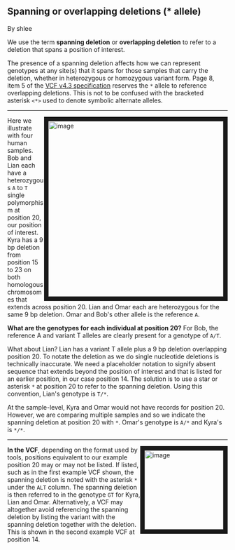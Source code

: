 ## Spanning or overlapping deletions (* allele)

By shlee

<p>We use the term <strong>spanning deletion</strong> or <strong>overlapping deletion</strong> to refer to a deletion that spans a position of interest.</p>

<p>The presence of a spanning deletion affects how we can represent genotypes at any site(s) that it spans for those samples that carry the deletion, whether in heterozygous or homozygous variant form. Page 8, item 5 of the <a rel="nofollow" href="https://samtools.github.io/hts-specs/VCFv4.3.pdf">VCF v4.3 specification</a> reserves the <code class="code codeInline" spellcheck="false">*</code> allele to reference overlapping deletions. This is not to be confused with the bracketed asterisk <code class="code codeInline" spellcheck="false">&lt;*&gt;</code> used to denote symbolic alternate alleles.</p>

<hr></hr><p><img src="https://us.v-cdn.net/5019796/uploads/FileUpload/3e/6389220c22db2a69857811121c3dd1.png" width="400" border="10" alt="image" style="float: right;" class="embedImage-img importedEmbed-img"></img></p>

<p>Here we illustrate with four human samples. Bob and Lian each have a heterozygous <code class="code codeInline" spellcheck="false">A</code> to <code class="code codeInline" spellcheck="false">T</code> single polymorphism at position 20, our position of interest. Kyra has a 9 bp deletion from position 15 to 23 on both homologous chromosomes that extends across position 20. Lian and Omar each are heterozygous for the same 9 bp deletion. Omar and Bob's other allele is the reference <code class="code codeInline" spellcheck="false">A</code>.</p>

<p><strong>What are the genotypes for each individual at position 20?</strong> For Bob, the reference A and variant T alleles are clearly present for a genotype of <code class="code codeInline" spellcheck="false">A/T</code>.</p>

<p>What about Lian? Lian has a variant T allele plus a 9 bp deletion overlapping position 20. To notate the deletion as we do single nucleotide deletions is technically inaccurate. We need a placeholder notation to signify absent sequence that extends beyond the position of interest and that is listed for an earlier position, in our case position 14. The solution is to use a star or asterisk <code class="code codeInline" spellcheck="false">*</code> at position 20 to refer to the spanning deletion. Using this convention, Lian's genotype is <code class="code codeInline" spellcheck="false">T/*</code>.</p>

<p>At the sample-level, Kyra and Omar would not have records for position 20. However, we are comparing multiple samples and so we indicate the spanning deletion at position 20 with <code class="code codeInline" spellcheck="false">*</code>. Omar's genotype is <code class="code codeInline" spellcheck="false">A/*</code> and Kyra's is <code class="code codeInline" spellcheck="false">*/*</code>.</p>

<hr></hr><p><img src="https://us.v-cdn.net/5019796/uploads/FileUpload/f6/72037063701d84343ea6469fe64d2e.png" height="180" border="10" alt="image" style="float: right;" class="embedImage-img importedEmbed-img"></img></p>

<p><strong>In the VCF</strong>, depending on the format used by tools, positions equivalent to our example position 20 may or may not be listed. If listed, such as in the first example VCF shown, the spanning deletion is noted with the asterisk <code class="code codeInline" spellcheck="false">*</code> under the <code class="code codeInline" spellcheck="false">ALT</code> column. The spanning deletion is then referred to in the genotype <code class="code codeInline" spellcheck="false">GT</code> for Kyra, Lian and Omar. Alternatively, a VCF may altogether avoid referencing the spanning deletion by listing the variant with the spanning deletion together with the deletion. This is shown in the second example VCF at position 14.</p>
